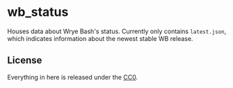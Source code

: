 # wb_status
Houses data about Wrye Bash's status.
Currently only contains `latest.json`, which indicates information about the newest stable WB release.

## License
Everything in here is released under the [CC0](LICENSE).
